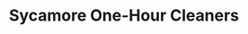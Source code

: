 ---
title: "Sycamore One-Hour Cleaners"
url: /lake-forest/sycamore-one-hour-cleaners/
shop: Wäscherei
---